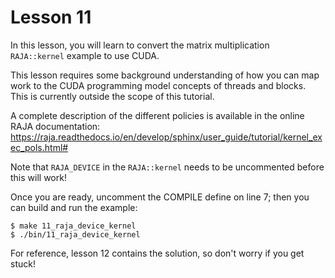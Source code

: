 # Lesson 11

In this lesson, you will learn to convert the matrix multiplication
`RAJA::kernel` example to use CUDA.

This lesson requires some background understanding of how you can map work to
the CUDA programming model concepts of threads and blocks. This is currently
outside the scope of this tutorial.

A complete description of the different policies is available in the online RAJA
documentation:
https://raja.readthedocs.io/en/develop/sphinx/user_guide/tutorial/kernel_exec_pols.html#

Note that `RAJA_DEVICE` in the `RAJA::kernel` needs to be uncommented
before this will work!

Once you are ready, uncomment the COMPILE define on line 7; then you can build and run the example:

```
$ make 11_raja_device_kernel
$ ./bin/11_raja_device_kernel
```

For reference, lesson 12 contains the solution, so don't worry if you get stuck!
